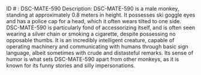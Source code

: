ID # : DSC-MATE-590
Description: DSC-MATE-590 is a male monkey, standing at approximately 0.8 meters in height. It possesses ski goggle eyes and has a police cap for a head, which it often wears tilted to one side. DSC-MATE-590 is particularly fond of accessorizing itself, and is often seen wearing a silver chain or smoking a cigarette, despite possessing no opposable thumbs. It is an incredibly intelligent creature, capable of operating machinery and communicating with humans through basic sign language, albeit sometimes with crude and distasteful remarks. Its sense of humor is what sets DSC-MATE-590 apart from other monkeys, as it is known for its funny stories and silly impersonations.